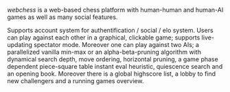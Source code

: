 _webchess_ is a web-based chess platform with human-human and human-AI games as well as many social features.

Supports account system for authentification / social / elo system. Users can play against each other in a graphical, clickable game; supports live-updating spectator mode. Moreover one can play against two AIs; a parallelized vanilla min-max or an alpha-beta-pruning algorithm with dynamical search depth, move ordering, horizontal pruning, a game phase dependent piece-square table instant eval heuristic, quiescence search and an opening book. Moreover there is a global highscore list, a lobby to find new challengers and a running games overview.
